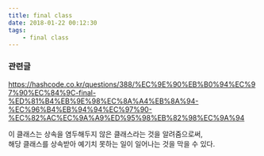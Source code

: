 ```yaml
---
title: final class
date: 2018-01-22 00:12:30
tags:
    - final class
---
```


### 관련글
<https://hashcode.co.kr/questions/388/%EC%9E%90%EB%B0%94%EC%97%90%EC%84%9C-final-%ED%81%B4%EB%9E%98%EC%8A%A4%EB%8A%94-%EC%96%B4%EB%94%94%EC%97%90-%EC%82%AC%EC%9A%A9%ED%95%98%EB%82%98%EC%9A%94>  

이 클래스는 상속을 염두해두지 않은 클래스라는 것을 알려줌으로써,  
해당 클래스를 상속받아 예기치 못하는 일이 일어나는 것을 막을 수 있다.  

<!-- more -->